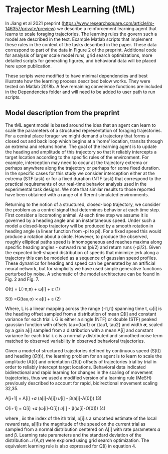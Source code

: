 # Trajector Mesh Learning (tML)
In Jiang et al 2021 preprint (https://www.researchsquare.com/article/rs-146357/private/preview) we describe a reinforcement learning agent that learns to scale foraging trajectories. The learning rules the govern such a model are described in the text. Example Matlab scripts that implement these rules in the context of the tasks described in the paper. These data correspond to part of the data in Figure 2 of the preprint. Additional code for analysis of larger scale model runs, grid search optimizations, more detailed scripts for generating figures, and behavioral data will be placed here upon publication.

These scripts were modified to have minimal dependencies and best illustrate how the learning process described below works. They were tested on Matlab 2018b. A few remaining conveience functions are included in the Dependencies folder and will need to be added to user path to run scripts.

## Model description from the preprint

The tML agent model is based around the idea that an agent can learn to scale the parameters of a structured representation of foraging trajectories. For a central place forager we might demand a trajectory that forms a closed out and back loop which begins at a ‘home’ location, transits through an extrema and returns home. The goal of the learning agent is to update the heading and amplitude of this trajectory so that it reliably intercepts a target location according to the specific rules of the environment. For example, interception may need to occur at the trajectory extrema or perhaps anywhere along the trajectory or perhaps for some fixed duration. In the specific cases for this study we consider interception either at the extrema (STF task) or for a fixed duration (NTF task) that correspond to the practical requirements of our real-time behavior analysis used in the experimental task designs. We note that similar results to those reported have been obtained with a range of different simulated environments.

Returning to the notion of a structured, closed-loop trajectory, we consider the problem as a control signal that determines behavior at each time step. First consider a locomoting animal. At each time step we assume it is governed by a heading angle and an instantaneous speed. Under such a model a closed-loop trajectory will be produced by a smooth rotation in heading angle (a linear function from -pi to pi). For a fixed speed this would produce a rotation about a circle. However, to produce the observed, roughly elliptical paths speed is inhomogeneous and reaches maxima along specific heading angles - outward runs (pi/2) and return runs (-pi/2). Given the expected bell-shaped distribution of speeds that minimize jerk along a trajectory this can be modeled as a sequence of gaussian speed profiles. These dynamics for heading and speed can be generated by an artificial neural network, but for simplicity we have used simple generative functions perturbed by noise. A schematic of the model architecture can be found in Fig. 2 and Fig. 7.

Θ(t) = L(-π,π) + ω[i] + ε                                                                                                        (1)

S(t) =G(tau,σ) × a[i] + ε                                                                                                        (2)  

Where, L is a linear mapping across the range {-π,π} spanning time t, ω[i] is the heading offset sampled from a distribution of mean Ω[i] and constant variance for each trial i. G is either a single (NTF) or double (STF) peaked gaussian function with offsets tau={tau1} or {tau1, tau2} and width 𝝈, scaled by a gain a[i] sampled from a distribution with a mean A[i] and constant variance for each trial i. ε is a normally distributed and smoothed noise term matched to observed variability in observed behavioral trajectories. 

Given a model of structured trajectories defined by continuous speed (S(t)) and heading (𝛳(t)), the learning problem for an agent is to learn to scale the amplitude (A(i)) and orientation (Ω(i)) offsets of trajectories trial by trial in order to reliably intercept target locations. Behavioral data indicated bidirectional and rapid learning for changes in the scaling of movement trajectories, thus we used a modified version of a learning rule (MeSH) previously described to account for rapid, bidirectional movement scaling 32,35.

A[i+1] = A[i] +𝛼 (a[i]-A[i]) 𝜐[i] - β(a[i]-A[0]))                                                               (3)

Ω[i+1] = Ω[i] +𝛼 (ω[i]-Ω[i]) 𝜐[i] - β(ω[i]-Ω[0]))                                                               (4)

where , iis the index of the ith trial, 𝜐[i]is a smoothed estimate of the local reward rate, a[i]is the magnitude of the speed on the current trial as sampled from a normal distribution centered on A[i] with rate parameters 𝛼 and β. Learning rate parameters and the standard deviation of the distribution 𝒩(A,σ) were explored using grid search optimization. The equivalent learning rule is also expressed for Ω(i) in equation 4.

